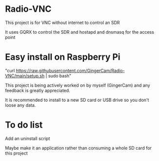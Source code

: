 # Radio-VNC
This project is for VNC without internet to control an SDR

It uses GQRX to control the SDR and hostapd and dnsmasq for the access point

# Easy install on Raspberry Pi

"curl https://raw.githubusercontent.com/GingerCam/Radio-VNC/main/setup.sh | sudo bash"

This project is being actively worked on by myself (GingerCam) and any feedback is greatly appreciated.

It is recommended to install to a new SD card or USB drive so you don't loose any data.

# To do list

Add an uninstall script

Maybe make it an application rather than consuming a whole SD card for this project
